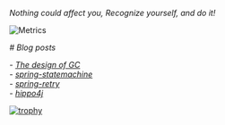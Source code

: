 _Nothing could affect you, Recognize yourself, and do it!_

<!-- [![Anurag's GitHub stats](https://github-readme-stats.vercel.app/api?username=tiandankanfeng&theme=tokyonight&count_private=true&show_icons=true&repo=github-readme-stats)](https://github.com/anuraghazra/github-readme-stats)
[![Top Langs](https://github-readme-stats.vercel.app/api/top-langs/?username=tiandankanfeng&theme=tokyonight&count_private=true&show_icons=true)](https://github.com/anuraghazra/github-readme-stats) -->

![Metrics](https://metrics.lecoq.io/tiandankanfeng?template=classic&languages=1&wakatime=1&stars=1&topics=1&achievements=1&base.indepth=false&languages.limit=8&languages.threshold=0%25&languages.other=false&languages.colors=github&languages.sections=most-used&languages.indepth=false&languages.analysis.timeout=15&languages.categories=markup%2C%20programming&languages.recent.categories=markup%2C%20programming&languages.recent.load=300&languages.recent.days=14&topics.mode=starred&topics.sort=stars&topics.limit=15&stars.limit=4&achievements.threshold=C&achievements.secrets=true&achievements.display=detailed&achievements.limit=0&wakatime.days=7&wakatime.sections=time%2C%20projects%2C%20projects-graphs%2C%20languages%2C%20languages-graphs%2C%20editors%2C%20os&wakatime.limit=5&wakatime.url=https%3A%2F%2Fwakatime.com&wakatime.user=current&wakatime.languages.other=false&config.timezone=Etc%2FGMT-8)

_# Blog posts_
<!-- BLOG-POST-LIST:START -->
_- [The design of GC](https://liangye-xo.xyz/?p=752)_
</br>
_- [spring-statemachine](https://liangye-xo.xyz/?p=750)_
</br>
_- [spring-retry](https://liangye-xo.xyz/?p=747)_
</br>
_- [hippo4j](https://liangye-xo.xyz/?p=743)_
<!-- BLOG-POST-LIST:END -->

<!-- ![](./profile-3d-contrib/profile-night-view.svg) -->

[![trophy](https://github-profile-trophy.vercel.app/?username=tiandankanfeng&theme=onedark)](https://github.com/ryo-ma/github-profile-trophy)
